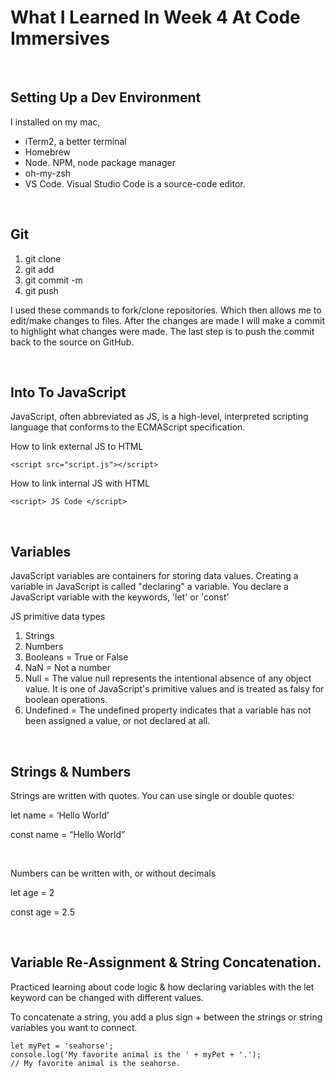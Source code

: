 # What I Learned In Week 4 At Code Immersives

&nbsp;

## Setting Up a Dev Environment

I installed on my mac,

- iTerm2, a better terminal
- Homebrew
- Node. NPM, node package manager
- oh-my-zsh
- VS Code. Visual Studio Code is a source-code editor.

&nbsp;

## Git

1. git clone
2. git add
3. git commit -m
4. git push

I used these commands to fork/clone repositories. Which then allows me to edit/make changes to files. After the changes are made I will make a commit to highlight what changes were made. The last step is to push the commit back to the source on GitHub.

&nbsp;

## Into To JavaScript

JavaScript, often abbreviated as JS, is a high-level, interpreted scripting language that conforms to the ECMAScript specification.

How to link external JS to HTML

    <script src="script.js"></script>

How to link internal JS with HTML

    <script> JS Code </script>

&nbsp;

## Variables

JavaScript variables are containers for storing data values. Creating a variable in JavaScript is called "declaring" a variable. You declare a JavaScript variable with the keywords, 'let' or 'const'

JS primitive data types

1. Strings
2. Numbers
3. Booleans = True or False
4. NaN = Not a number
5. Null = The value null represents the intentional absence of any object value. It is one of JavaScript's primitive values and is treated as falsy for boolean operations.
6. Undefined = The undefined property indicates that a variable has not been assigned a value, or not declared at all.

&nbsp;

## Strings & Numbers

Strings are written with quotes. You can use single or double quotes:

let name = ‘Hello World’

const name = “Hello World”

&nbsp;

Numbers can be written with, or without decimals

let age = 2

const age = 2.5

&nbsp;

## Variable Re-Assignment & String Concatenation.

Practiced learning about code logic & how declaring variables with the let keyword can be changed with different values.

To concatenate a string, you add a plus sign + between the strings or string variables you want to connect.

    let myPet = 'seahorse';
    console.log('My favorite animal is the ' + myPet + '.');
    // My favorite animal is the seahorse.
